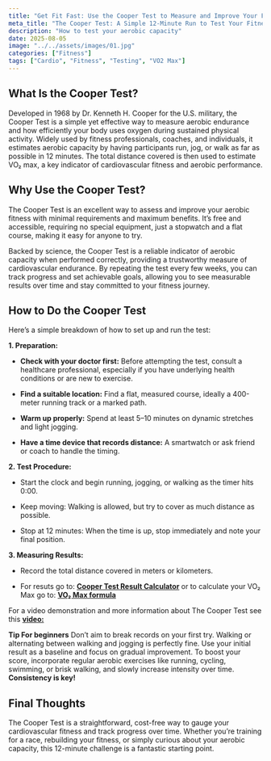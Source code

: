 ```yaml
---
title: "Get Fit Fast: Use the Cooper Test to Measure and Improve Your Fitness"
meta_title: "The Cooper Test: A Simple 12-Minute Run to Test Your Fitness and Boost Endurance"
description: "How to test your aerobic capacity"
date: 2025-08-05
image: "../../assets/images/01.jpg"
categories: ["Fitness"]
tags: ["Cardio", "Fitness", "Testing", "VO2 Max"]
---
```


## **What Is the Cooper Test?**

Developed in 1968 by Dr. Kenneth H. Cooper for the U.S. military, the Cooper Test is a simple yet effective way to measure aerobic endurance and how efficiently your body uses oxygen during sustained physical activity. Widely used by fitness professionals, coaches, and individuals, it estimates aerobic capacity by having participants run, jog, or walk as far as possible in 12 minutes. The total distance covered is then used to estimate VO₂ max, a key indicator of cardiovascular fitness and aerobic performance.

## **Why Use the Cooper Test?**
The Cooper Test is an excellent way to assess and improve your aerobic fitness with minimal requirements and maximum benefits. It’s free and accessible, requiring no special equipment, just a stopwatch and a flat course, making it easy for anyone to try.

Backed by science, the Cooper Test is a reliable indicator of aerobic capacity when performed correctly, providing a trustworthy measure of cardiovascular endurance. By repeating the test every few weeks, you can track progress and set achievable goals, allowing you to see measurable results over time and stay committed to your fitness journey.

## **How to Do the Cooper Test**

Here’s a simple breakdown of how to set up and run the test:

**1. Preparation:**

-  **Check with your doctor first:** Before attempting the test, consult a healthcare professional, especially if you have underlying health conditions or are new to exercise.

* **Find a suitable location:** Find a flat, measured course, ideally a 400-meter running track or a marked path.

- **Warm up properly:** Spend at least 5–10 minutes on dynamic stretches and light jogging.

+ **Have a time device that records distance:** A smartwatch or ask friend or coach to handle the timing.

**2. Test Procedure:**

* Start the clock and begin running, jogging, or walking as the timer hits 0:00.

- Keep moving: Walking is allowed, but try to cover as much distance as possible.

+ Stop at 12 minutes: When the time is up, stop immediately and note your final position.

**3. Measuring Results:**

* Record the total distance covered in meters or kilometers.

- For resuts go to: [**Cooper Test Result Calculator**](https://en.wikipedia.org/wiki/Cooper_test)
  or to calculate your VO₂ Max go to: [**VO₂ Max formula**](https://en.wikipedia.org/wiki/VO2_max)

For a video demonstration and more information about The Cooper Test see this [**video:**](https://www.youtube.com/watch?v=6G0ZK114-RI)

**Tip For beginners** Don’t aim to break records on your first try. Walking or alternating between walking and jogging is perfectly fine. Use your initial result as a baseline and focus on gradual improvement. To boost your score, incorporate regular aerobic exercises like running, cycling, swimming, or brisk walking, and slowly increase intensity over time. **Consistency is key!**

## **Final Thoughts**

The Cooper Test is a straightforward, cost-free way to gauge your cardiovascular fitness and track progress over time. Whether you’re training for a race, rebuilding your fitness, or simply curious about your aerobic capacity, this 12-minute challenge is a fantastic starting point. 


